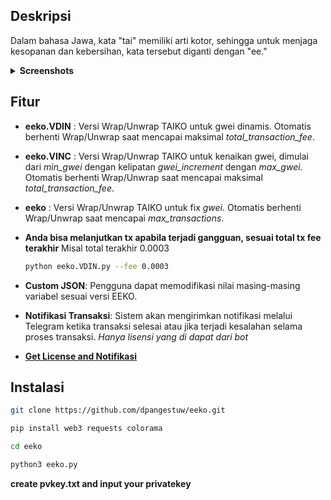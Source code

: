 
## Deskripsi

Dalam bahasa Jawa, kata "tai" memiliki arti kotor, sehingga untuk menjaga kesopanan dan kebersihan, kata tersebut diganti dengan "ee."

<details>
<summary><strong>Screenshots</strong></summary>

![EEKO.VINC](https://github.com/user-attachments/assets/2dfaca39-93f8-4eb1-a68c-28bd05da7c92)

![EEKO.VDIN](https://github.com/user-attachments/assets/5b447a88-2740-4d7d-939a-d6b9c1a46f0f)

![EEKO](https://github.com/user-attachments/assets/eed3936e-1b72-49b5-9cf6-0e684541f543)

</details>

## Fitur

- **eeko.VDIN** : Versi Wrap/Unwrap TAIKO untuk gwei dinamis. Otomatis berhenti Wrap/Unwrap saat mencapai maksimal *total_transaction_fee*.

- **eeko.VINC** : Versi Wrap/Unwrap TAIKO untuk kenaikan gwei, dimulai dari *min_gwei* dengan kelipatan *gwei_increment* dengan *max_gwei*. Otomatis berhenti Wrap/Unwrap saat mencapai maksimal *total_transaction_fee*.

- **eeko** : Versi Wrap/Unwrap TAIKO untuk fix *gwei*. Otomatis berhenti Wrap/Unwrap saat mencapai *max_transactions*.

- **Anda bisa melanjutkan tx apabila terjadi gangguan, sesuai total tx fee terakhir** Misal total terakhir 0.0003
  ```bash
  python eeko.VDIN.py --fee 0.0003
  ```

- **Custom JSON**: Pengguna dapat memodifikasi nilai masing-masing variabel sesuai versi EEKO. 
  
- **Notifikasi Transaksi**: Sistem akan mengirimkan notifikasi melalui Telegram ketika transaksi selesai atau jika terjadi kesalahan selama proses transaksi. *Hanya lisensi yang di dapat dari bot*

- [**Get License and Notifikasi**](https://t.me/Laporan_Sayang_bot)


## Instalasi

   ```bash
   git clone https://github.com/dpangestuw/eeko.git
   ```
   ```bash
   pip install web3 requests colorama
   ```
   ```bash
   cd eeko
   ```
   ```bash
   python3 eeko.py
   ```
**create pvkey.txt and input your privatekey**
